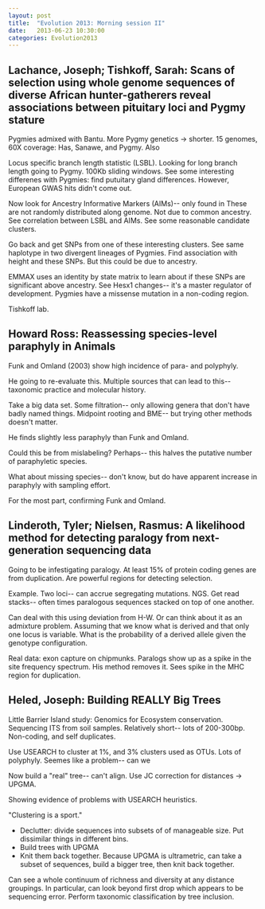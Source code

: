 ```yaml
---
layout: post
title:  "Evolution 2013: Morning session II"
date:   2013-06-23 10:30:00
categories: Evolution2013
---
```


## Lachance, Joseph; Tishkoff, Sarah: Scans of selection using whole genome sequences of diverse African hunter-gatherers reveal associations between pituitary loci and Pygmy stature

Pygmies admixed with Bantu.
More Pygmy genetics -> shorter.
15 genomes, 60X coverage: Has, Sanawe, and Pygmy.
Also

Locus specific branch length statistic (LSBL).
Looking for long branch length going to Pygmy.
100Kb sliding windows.
See some interesting differenes with Pygmies: find putuitary gland differences.
However, European GWAS hits didn't come out.

Now look for Ancestry Informative Markers (AIMs)-- only found in
These are not randomly distributed along genome.
Not due to common ancestry.
See correlation between LSBL and AIMs.
See some reasonable candidate clusters.

Go back and get SNPs from one of these interesting clusters.
See same haplotype in two divergent lineages of Pygmies.
Find association with height and these SNPs.
But this could be due to ancestry.

EMMAX uses an identity by state matrix to learn about if these SNPs are significant above ancestry.
See Hesx1 changes-- it's a master regulator of development.
Pygmies have a missense mutation in a non-coding region.

Tishkoff lab.


## Howard Ross: Reassessing species-level paraphyly in Animals

Funk and Omland (2003) show high incidence of para- and polyphyly.

He going to re-evaluate this.
Multiple sources that can lead to this-- taxonomic practice and molecular history.

Take a big data set. Some filtration-- only allowing genera that don't have badly named things.
Midpoint rooting and BME-- but trying other methods doesn't matter.

He finds slightly less paraphyly than Funk and Omland.

Could this be from mislabeling?
Perhaps-- this halves the putative number of paraphyletic species.

What about missing species-- don't know, but do have apparent increase in paraphyly with sampling effort.

For the most part, confirming Funk and Omland.


## Linderoth, Tyler; Nielsen, Rasmus: A likelihood method for detecting paralogy from next-generation sequencing data

Going to be infestigating paralogy.
At least 15% of protein coding genes are from duplication.
Are powerful regions for detecting selection.

Example.
Two loci-- can accrue segregating mutations.
NGS.
Get read stacks-- often times paralogous sequences stacked on top of one another.

Can deal with this using deviation from H-W.
Or can think about it as an admixture problem.
Assuming that we know what is derived and that only one locus is variable.
What is the probability of a derived allele given the genotype configuration.

Real data: exon capture on chipmunks.
Paralogs show up as a spike in the site frequency spectrum.
His method removes it.
Sees spike in the MHC region for duplication.


## Heled, Joseph: Building REALLY Big Trees

Little Barrier Island study: Genomics for Ecosystem conservation.
Sequencing ITS from soil samples.
Relatively short-- lots of 200-300bp.
Non-coding, and self duplicates.

Use USEARCH to cluster at 1%, and 3% clusters used as OTUs.
Lots of polyphyly.
Seemes like a problem-- can we

Now build a "real" tree-- can't align.
Use JC correction for distances -> UPGMA.

Showing evidence of problems with USEARCH heuristics.

"Clustering is a sport."

* Declutter: divide sequences into subsets of of manageable size. Put dissimilar things in different bins.
* Build trees with UPGMA
* Knit them back together. Because UPGMA is ultrametric, can take a subset of sequences, build a bigger tree, then knit back together.

Can see a whole continuum of richness and diversity at any distance groupings.
In particular, can look beyond first drop which appears to be sequencing error.
Perform taxonomic classification by tree inclusion.



